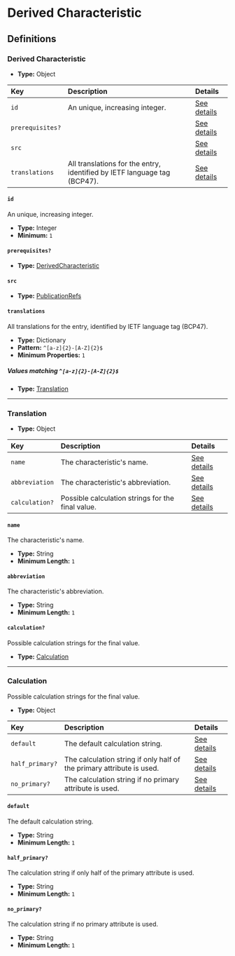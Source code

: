 # Derived Characteristic

## Definitions

### <a name="DerivedCharacteristic"></a> Derived Characteristic

- **Type:** Object

Key | Description | Details
:-- | :-- | :--
`id` | An unique, increasing integer. | <a href="#DerivedCharacteristic/id">See details</a>
`prerequisites?` |  | <a href="#DerivedCharacteristic/prerequisites">See details</a>
`src` |  | <a href="#DerivedCharacteristic/src">See details</a>
`translations` | All translations for the entry, identified by IETF language tag (BCP47). | <a href="#DerivedCharacteristic/translations">See details</a>

#### <a name="DerivedCharacteristic/id"></a> `id`

An unique, increasing integer.

- **Type:** Integer
- **Minimum:** `1`

#### <a name="DerivedCharacteristic/prerequisites"></a> `prerequisites?`

- **Type:** <a href="#DerivedCharacteristic">DerivedCharacteristic</a>

#### <a name="DerivedCharacteristic/src"></a> `src`

- **Type:** <a href="./_PublicationRef.md#PublicationRefs">PublicationRefs</a>

#### <a name="DerivedCharacteristic/translations"></a> `translations`

All translations for the entry, identified by IETF language tag (BCP47).

- **Type:** Dictionary
- **Pattern:** `^[a-z]{2}-[A-Z]{2}$`
- **Minimum Properties:** `1`

##### Values matching `^[a-z]{2}-[A-Z]{2}$`

- **Type:** <a href="#Translation">Translation</a>

---

### <a name="Translation"></a> Translation

- **Type:** Object

Key | Description | Details
:-- | :-- | :--
`name` | The characteristic's name. | <a href="#Translation/name">See details</a>
`abbreviation` | The characteristic's abbreviation. | <a href="#Translation/abbreviation">See details</a>
`calculation?` | Possible calculation strings for the final value. | <a href="#Translation/calculation">See details</a>

#### <a name="Translation/name"></a> `name`

The characteristic's name.

- **Type:** String
- **Minimum Length:** `1`

#### <a name="Translation/abbreviation"></a> `abbreviation`

The characteristic's abbreviation.

- **Type:** String
- **Minimum Length:** `1`

#### <a name="Translation/calculation"></a> `calculation?`

Possible calculation strings for the final value.

- **Type:** <a href="#Calculation">Calculation</a>

---

### <a name="Calculation"></a> Calculation

Possible calculation strings for the final value.

- **Type:** Object

Key | Description | Details
:-- | :-- | :--
`default` | The default calculation string. | <a href="#Calculation/default">See details</a>
`half_primary?` | The calculation string if only half of the primary attribute is used. | <a href="#Calculation/half_primary">See details</a>
`no_primary?` | The calculation string if no primary attribute is used. | <a href="#Calculation/no_primary">See details</a>

#### <a name="Calculation/default"></a> `default`

The default calculation string.

- **Type:** String
- **Minimum Length:** `1`

#### <a name="Calculation/half_primary"></a> `half_primary?`

The calculation string if only half of the primary attribute is used.

- **Type:** String
- **Minimum Length:** `1`

#### <a name="Calculation/no_primary"></a> `no_primary?`

The calculation string if no primary attribute is used.

- **Type:** String
- **Minimum Length:** `1`